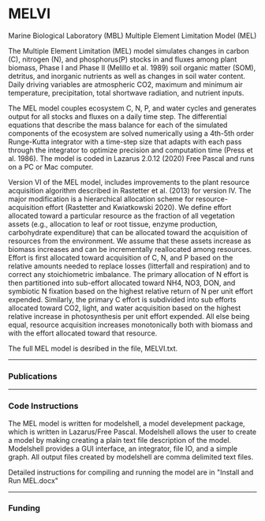# MELVI
Marine Biological Laboratory (MBL) Multiple Element Limitation Model (MEL)

The Multiple Element Limitation (MEL) model simulates changes in carbon (C), nitrogen (N), and phosphorus(P) stocks in and fluxes among plant biomass, Phase I and Phase II (Melillo et al. 1989) soil organic matter (SOM), detritus, and inorganic nutrients as well as changes in soil water content. Daily driving variables are atmospheric CO2, maximum and minimum air temperature, precipitation, total shortwave radiation, and nutrient inputs.

The MEL model couples ecosystem C, N, P, and water cycles and generates output for all stocks and fluxes on a daily time step. The differential equations that describe the mass balance for each of the simulated components of the ecosystem are solved numerically using a 4th-5th order Runge-Kutta integrator with a time-step size that adapts with each pass through the integrator to optimize precision and computation time (Press et al. 1986).  The model is coded in Lazarus 2.0.12 (2020) Free Pascal and runs on a PC or Mac computer.

Version VI of the MEL model, includes improvements to the plant resource acquisition algorithm described in Rastetter et al. (2013) for version IV.  The major modification is a hierarchical allocation scheme for resource-acquisition effort (Rastetter and Kwiatkowski 2020).  We define effort allocated toward a particular resource as the fraction of all vegetation assets (e.g., allocation to leaf or root tissue, enzyme production, carbohydrate expenditure) that can be allocated toward the acquisition of resources from the environment.  We assume that these assets increase as biomass increases and can be incrementally reallocated among resources.  Effort is first allocated toward acquisition of C, N, and P based on the relative amounts needed to replace losses (litterfall and respiration) and to correct any stoichiometric imbalance.  The primary allocation of N effort is then partitioned into sub-effort allocated toward NH4, NO3, DON, and symbiotic N fixation based on the highest relative return of N per unit effort expended.  Similarly, the primary C effort is subdivided into sub efforts allocated toward CO2, light, and water acquisition based on the highest relative increase in photosynthesis per unit effort expended.  All else being equal, resource acquisition increases monotonically both with biomass and with the effort allocated toward that resource.


The full MEL model is desribed in the file, MELVI.txt. 

----
### Publications 



--------------------------------------------------------------------------
### Code Instructions 

The MEL model is written for modelshell, a model develepment package, which is written in Lazarus/Free Pascal. Modelshell allows the user to create a model by making creating a plain text file description of the model. Modelshell provides a GUI interface, an integrator, file IO, and a simple graph. All output files created by modelshell are comma delimited text files.

Detailed instructions for compiling and running the model are in "Install and Run MEL.docx"

--------------------------------
### Funding 

